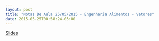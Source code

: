 ```yaml
---
layout: post
title: "Notas De Aula 25/05/2015 - Engenharia Alimentos - Vetores"
date: 2015-05-25T00:58:24-03:00
---
```


[Slides](http://tinyurl.com/slides25maio)
